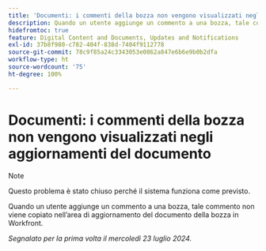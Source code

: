 ```yaml
---
title: 'Documenti: i commenti della bozza non vengono visualizzati negli aggiornamenti del documento'
description: Quando un utente aggiunge un commento a una bozza, tale commento non viene copiato nell’area di aggiornamento del documento della bozza in Workfront.
hidefromtoc: true
feature: Digital Content and Documents, Updates and Notifications
exl-id: 37b8f980-c782-404f-838d-7404f9112778
source-git-commit: 78c9f85a24c3343053e0862a847e6b6e9b0b2dfa
workflow-type: ht
source-wordcount: '75'
ht-degree: 100%

---
```


# Documenti: i commenti della bozza non vengono visualizzati negli aggiornamenti del documento

>[!NOTE]
>
>Questo problema è stato chiuso perché il sistema funziona come previsto.

Quando un utente aggiunge un commento a una bozza, tale commento non viene copiato nell’area di aggiornamento del documento della bozza in Workfront.

_Segnalato per la prima volta il mercoledì 23 luglio 2024._
